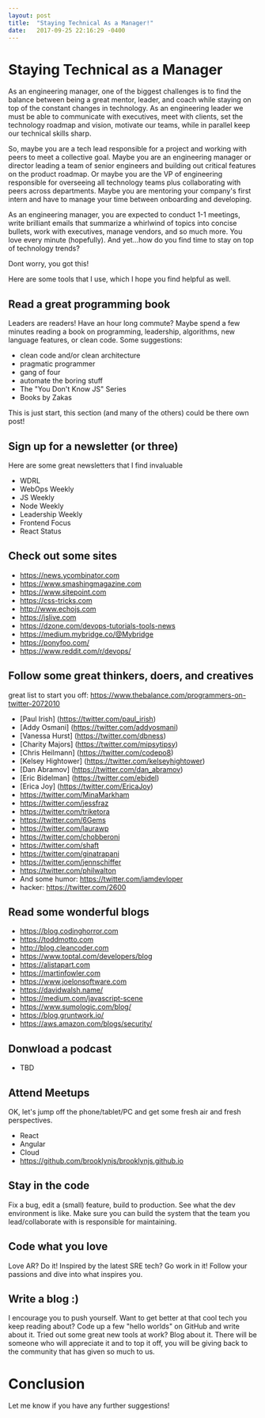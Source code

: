 ```yaml
---
layout: post
title:  "Staying Technical As a Manager!"
date:   2017-09-25 22:16:29 -0400
---
```


# Staying Technical as a Manager
As an engineering manager, one of the biggest challenges is to find the balance between being a great mentor, leader, and coach while staying on top of the constant changes in technology.  As an engineering leader we must be able to communicate with executives, meet with clients, set the technology roadmap and vision, motivate our teams, while in parallel keep our technical skills sharp.

So, maybe you are a tech lead responsible for a project and working with peers to meet a collective goal. Maybe you are an engineering manager or director leading a team of senior engineers and building out critical features on the product roadmap.  Or maybe you are the VP of engineering responsible for overseeing all technology teams plus collaborating with peers across departments. Maybe you are mentoring your company's first intern and have to manage your time between onboarding and developing. 

As an engineering manager, you are expected to conduct 1-1 meetings, write brilliant emails that summarize a whirlwind of topics into concise bullets, work with executives, manage vendors, and so much more. You love every minute (hopefully). And yet...how do you find time to stay on top of technology trends?

Dont worry, you got this!

Here are some tools that I use, which I hope you find helpful as well.

## Read a great programming book
Leaders are readers!  Have an hour long commute? Maybe spend a few minutes reading a book on programming, leadership, algorithms, new language features, or clean code.
Some suggestions:
- clean code and/or clean architecture
- pragmatic programmer
- gang of four
- automate the boring stuff
- The "You Don't Know JS" Series
- Books by Zakas

This is just start, this section (and many of the others) could be there own post! 

## Sign up for a newsletter (or three)
Here are some great newsletters that I find invaluable
- WDRL
- WebOps Weekly
- JS Weekly
- Node Weekly
- Leadership Weekly
- Frontend Focus
- React Status

## Check out some sites
- https://news.ycombinator.com
- https://www.smashingmagazine.com
- https://www.sitepoint.com
- https://css-tricks.com
- http://www.echojs.com
- https://jslive.com
- https://dzone.com/devops-tutorials-tools-news
- https://medium.mybridge.co/@Mybridge
- https://ponyfoo.com/
- https://www.reddit.com/r/devops/

## Follow some great thinkers, doers, and creatives
great list to start you off: https://www.thebalance.com/programmers-on-twitter-2072010
- [Paul Irish] (https://twitter.com/paul_irish)
- [Addy Osmani] (https://twitter.com/addyosmani)
- [Vanessa Hurst] (https://twitter.com/dbness)
- [Charity Majors] (https://twitter.com/mipsytipsy)
- [Chris Heilmann] (https://twitter.com/codepo8)
- [Kelsey Hightower] (https://twitter.com/kelseyhightower)
- [Dan Abramov] (https://twitter.com/dan_abramov)
- [Eric Bidelman] (https://twitter.com/ebidel)
- [Erica Joy] (https://twitter.com/EricaJoy)
- https://twitter.com/MinaMarkham
- https://twitter.com/jessfraz
- https://twitter.com/triketora
- https://twitter.com/6Gems
- https://twitter.com/laurawp
- https://twitter.com/chobberoni
- https://twitter.com/shaft
- https://twitter.com/ginatrapani
- https://twitter.com/jennschiffer
- https://twitter.com/philwalton
- And some humor: https://twitter.com/iamdevloper
- hacker: https://twitter.com/2600

## Read some wonderful blogs
- https://blog.codinghorror.com
- https://toddmotto.com
- http://blog.cleancoder.com
- https://www.toptal.com/developers/blog
- https://alistapart.com
- https://martinfowler.com
- https://www.joelonsoftware.com 
- https://davidwalsh.name/
- https://medium.com/javascript-scene
- https://www.sumologic.com/blog/
- https://blog.gruntwork.io/
- https://aws.amazon.com/blogs/security/

## Donwload a podcast 
- TBD

## Attend Meetups
OK, let's jump off the phone/tablet/PC and get some fresh air and fresh perspectives.
- React
- Angular
- Cloud
- https://github.com/brooklynjs/brooklynjs.github.io

## Stay in the code
Fix a bug, edit a (small) feature, build to production. See what the dev environment is like. Make sure you can build the system that the team you lead/collaborate with is responsible for maintaining.

## Code what you love
Love AR? Do it!  Inspired by the latest SRE tech? Go work in it! Follow your passions and dive into what inspires you.

## Write a blog :)
I encourage you to push yourself. Want to get better at that cool tech you keep reading about? Code up a few "hello worlds" on GitHub and write about it.  Tried out some great new tools at work?  Blog about it. There will be someone who will appreciate it and to top it off, you will be giving back to the community that has given so much to us.

# Conclusion
Let me know if you have any further suggestions!
